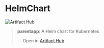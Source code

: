 # HelmChart
[![Artifact Hub](https://img.shields.io/endpoint?url=https://artifacthub.io/badge/repository/commonchart)](https://artifacthub.io/packages/search?repo=commonchart)



<div class="artifacthub-widget" data-url="https://artifacthub.io/packages/helm/commonchart/parentapp" data-theme="light" data-header="true" data-stars="true" data-responsive="false"><blockquote><p lang="en" dir="ltr"><b>parentapp</b>: A Helm chart for Kubernetes</p>&mdash; Open in <a href="https://artifacthub.io/packages/helm/commonchart/parentapp">Artifact Hub</a></blockquote></div><script async src="https://artifacthub.io/artifacthub-widget.js"></script>